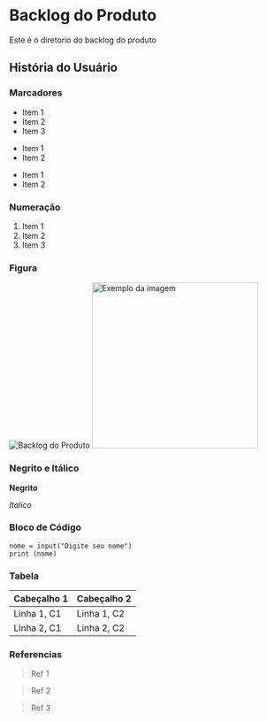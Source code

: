 
# Backlog do Produto
Este é o diretorio do backlog do produto

## História do Usuário

### Marcadores
- Item 1
- Item 2
- Item 3

+ Item 1
+ Item 2

* Item 1
* Item 2

### Numeração
1. Item 1
2. Item 2
3. Item 3

### Figura
![Backlog do Produto](https://criarh.com.br/wp-content/uploads/2022/03/Praticas-do-Scrum.png)
<img src="https://criarh.com.br/wp-content/uploads/2022/03/Praticas-do-Scrum.png" alt="Exemplo da imagem" width="300">

### Negrito e Itálico
**Negrito**

*Italico*

### Bloco de Código
```
nome = input("Digite seu nome")
print (nome)

```

### Tabela

| Cabeçalho 1 | Cabeçalho 2 |
| ----------- | ----------- |
| Linha 1, C1 | Linha 1, C2 |
| Linha 2, C1 | Linha 2, C2 |


### Referencias

>Ref 1

>Ref 2

>Ref 3
